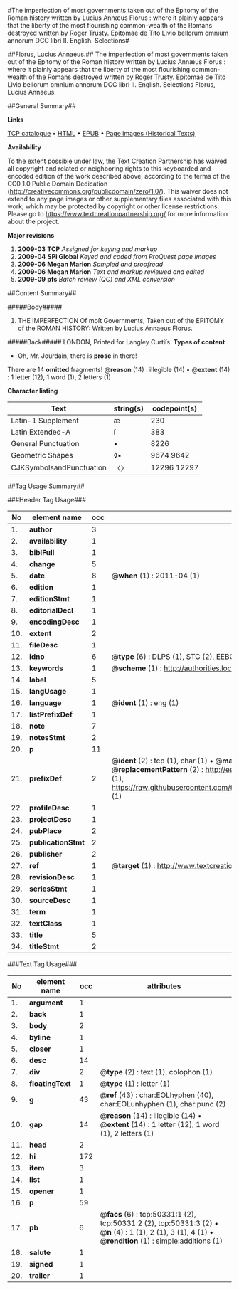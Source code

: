 #The imperfection of most governments taken out of the Epitomy of the Roman history written by Lucius Annæus Florus : where it plainly appears that the liberty of the most flourishing common-wealth of the Romans destroyed written by Roger Trusty. Epitomae de Tito Livio bellorum omnium annorum DCC libri II. English. Selections#

##Florus, Lucius Annaeus.##
The imperfection of most governments taken out of the Epitomy of the Roman history written by Lucius Annæus Florus : where it plainly appears that the liberty of the most flourishing common-wealth of the Romans destroyed written by Roger Trusty.
Epitomae de Tito Livio bellorum omnium annorum DCC libri II. English. Selections
Florus, Lucius Annaeus.

##General Summary##

**Links**

[TCP catalogue](http://www.ota.ox.ac.uk/tcp/)  • 
[HTML](http://tei.it.ox.ac.uk/tcp/Texts-HTML/free/A39/A39837.html)  • 
[EPUB](http://tei.it.ox.ac.uk/tcp/Texts-EPUB/free/A39/A39837.epub) • 
[Page images (Historical Texts)](https://historicaltexts.jisc.ac.uk/eebo-11882797e)

**Availability**

To the extent possible under law, the Text Creation Partnership has waived all copyright and related or neighboring rights to this keyboarded and encoded edition of the work described above, according to the terms of the CC0 1.0 Public Domain Dedication (http://creativecommons.org/publicdomain/zero/1.0/). This waiver does not extend to any page images or other supplementary files associated with this work, which may be protected by copyright or other license restrictions. Please go to https://www.textcreationpartnership.org/ for more information about the project.

**Major revisions**

1. __2009-03__ __TCP__ *Assigned for keying and markup*
1. __2009-04__ __SPi Global__ *Keyed and coded from ProQuest page images*
1. __2009-06__ __Megan Marion__ *Sampled and proofread*
1. __2009-06__ __Megan Marion__ *Text and markup reviewed and edited*
1. __2009-09__ __pfs__ *Batch review (QC) and XML conversion*

##Content Summary##

#####Body#####

1. THE IMPERFECTION Of moſt Governments, Taken out of the EPITOMY of the ROMAN HISTORY: Written by Lucius Annaeus Florus.

#####Back#####
LONDON, Printed for Langley Curtiſs.
**Types of content**

  * Oh, Mr. Jourdain, there is **prose** in there!

There are 14 **omitted** fragments! 
 @__reason__ (14) : illegible (14)  •  @__extent__ (14) : 1 letter (12), 1 word (1), 2 letters (1)

**Character listing**


|Text|string(s)|codepoint(s)|
|---|---|---|
|Latin-1 Supplement|æ|230|
|Latin Extended-A|ſ|383|
|General Punctuation|•|8226|
|Geometric Shapes|◊▪|9674 9642|
|CJKSymbolsandPunctuation|〈〉|12296 12297|

##Tag Usage Summary##

###Header Tag Usage###

|No|element name|occ|attributes|
|---|---|---|---|
|1.|__author__|3||
|2.|__availability__|1||
|3.|__biblFull__|1||
|4.|__change__|5||
|5.|__date__|8| @__when__ (1) : 2011-04 (1)|
|6.|__edition__|1||
|7.|__editionStmt__|1||
|8.|__editorialDecl__|1||
|9.|__encodingDesc__|1||
|10.|__extent__|2||
|11.|__fileDesc__|1||
|12.|__idno__|6| @__type__ (6) : DLPS (1), STC (2), EEBO-CITATION (1), OCLC (1), VID (1)|
|13.|__keywords__|1| @__scheme__ (1) : http://authorities.loc.gov/ (1)|
|14.|__label__|5||
|15.|__langUsage__|1||
|16.|__language__|1| @__ident__ (1) : eng (1)|
|17.|__listPrefixDef__|1||
|18.|__note__|7||
|19.|__notesStmt__|2||
|20.|__p__|11||
|21.|__prefixDef__|2| @__ident__ (2) : tcp (1), char (1)  •  @__matchPattern__ (2) : ([0-9\-]+):([0-9IVX]+) (1), (.+) (1)  •  @__replacementPattern__ (2) : http://eebo.chadwyck.com/downloadtiff?vid=$1&page=$2 (1), https://raw.githubusercontent.com/textcreationpartnership/Texts/master/tcpchars.xml#$1 (1)|
|22.|__profileDesc__|1||
|23.|__projectDesc__|1||
|24.|__pubPlace__|2||
|25.|__publicationStmt__|2||
|26.|__publisher__|2||
|27.|__ref__|1| @__target__ (1) : http://www.textcreationpartnership.org/docs/. (1)|
|28.|__revisionDesc__|1||
|29.|__seriesStmt__|1||
|30.|__sourceDesc__|1||
|31.|__term__|1||
|32.|__textClass__|1||
|33.|__title__|5||
|34.|__titleStmt__|2||


###Text Tag Usage###

|No|element name|occ|attributes|
|---|---|---|---|
|1.|__argument__|1||
|2.|__back__|1||
|3.|__body__|2||
|4.|__byline__|1||
|5.|__closer__|1||
|6.|__desc__|14||
|7.|__div__|2| @__type__ (2) : text (1), colophon (1)|
|8.|__floatingText__|1| @__type__ (1) : letter (1)|
|9.|__g__|43| @__ref__ (43) : char:EOLhyphen (40), char:EOLunhyphen (1), char:punc (2)|
|10.|__gap__|14| @__reason__ (14) : illegible (14)  •  @__extent__ (14) : 1 letter (12), 1 word (1), 2 letters (1)|
|11.|__head__|2||
|12.|__hi__|172||
|13.|__item__|3||
|14.|__list__|1||
|15.|__opener__|1||
|16.|__p__|59||
|17.|__pb__|6| @__facs__ (6) : tcp:50331:1 (2), tcp:50331:2 (2), tcp:50331:3 (2)  •  @__n__ (4) : 1 (1), 2 (1), 3 (1), 4 (1)  •  @__rendition__ (1) : simple:additions (1)|
|18.|__salute__|1||
|19.|__signed__|1||
|20.|__trailer__|1||
